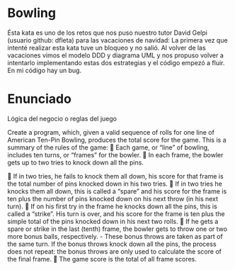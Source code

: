 # Bowling
Ésta kata es uno de los retos que nos puso nuestro tutor David Gelpi (usuario github: dfleta) para las vacaciones de navidad:
La primera vez que intenté realizar esta kata tuve un bloqueo y no salió. Al volver de las vacaciones vimos el modelo DDD y diagrama UML y nos propuso volver a intentarlo implementando estas dos estrategias y el código empezó a fluir. En mi código hay un bug.

# Enunciado
Lógica del negocio o reglas del juego

Create a program, which, given a valid sequence of rolls for one line of American Ten-Pin Bowling,
produces the total score for the game. This is a summary of the rules of the game:
 Each game, or “line” of bowling, includes ten turns, or “frames” for the bowler.
 In each frame, the bowler gets up to two tries to knock down all the pins.

 If in two tries, he fails to knock them all down, his score for that frame is the total number of pins
knocked down in his two tries.
 If in two tries he knocks them all down, this is called a “spare” and his score for the frame is ten
plus the number of pins knocked down on his next throw (in his next turn).
 If on his first try in the frame he knocks down all the pins, this is called a “strike”. His turn is over,
and his score for the frame is ten plus the simple total of the pins knocked down in his next two
rolls.
 If he gets a spare or strike in the last (tenth) frame, the bowler gets to throw one or two more
bonus balls, respectively. - These bonus throws are taken as part of the same turn. If the bonus
throws knock down all the pins, the process does not repeat: the bonus throws are only used to
calculate the score of the final frame.
 The game score is the total of all frame scores.
